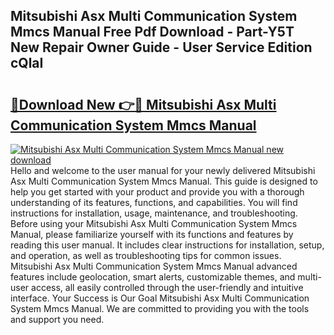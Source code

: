 ## Mitsubishi Asx Multi Communication System Mmcs Manual Free Pdf Download - Part-Y5T New Repair Owner Guide - User Service Edition cQlaI

# <h2><a href="http://bc8223.oget.top/?id=Mitsubishi+Asx+Multi+Communication+System+Mmcs+Manual">🔗Download New 👉🔴 Mitsubishi Asx Multi Communication System Mmcs Manual</a></h2>

[![Mitsubishi Asx Multi Communication System Mmcs Manual new download](https://i.imgur.com/5g1atiW.png)](http://bc8223.oget.top/?id=Mitsubishi+Asx+Multi+Communication+System+Mmcs+Manual)
Hello and welcome to the user manual for your newly delivered Mitsubishi Asx Multi Communication System Mmcs Manual. This guide is designed to help you get started with your product and provide you with a thorough understanding of its features, functions, and capabilities. You will find instructions for installation, usage, maintenance, and troubleshooting. Before using your Mitsubishi Asx Multi Communication System Mmcs Manual, please familiarize yourself with its functions and features by reading this user manual. It includes clear instructions for installation, setup, and operation, as well as troubleshooting tips for common issues. Mitsubishi Asx Multi Communication System Mmcs Manual advanced features include geolocation, smart alerts, customizable themes, and multi-user access, all easily controlled through the user-friendly and intuitive interface. Your Success is Our Goal Mitsubishi Asx Multi Communication System Mmcs Manual. We are committed to providing you with the tools and support you need.
